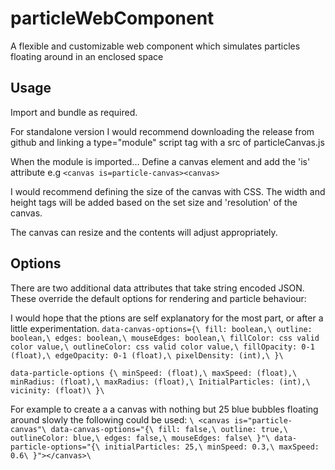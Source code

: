 # particleWebComponent
A flexible and customizable web component which simulates particles floating around in an enclosed space

## Usage

Import and bundle as required.

For standalone version I would recommend downloading the release from github and linking a type="module" script tag with a src of particleCanvas.js

When the module is imported...
Define a canvas element and add the 'is' attribute e.g
``<canvas is=particle-canvas><canvas>``

I would recommend defining the size of the canvas with CSS. The width and height tags will be added based on the set size and 'resolution' of the canvas.

The canvas can resize and the contents will adjust appropriately.

## Options

There are two additional data attributes that take string encoded JSON. These override the default options for rendering and particle behaviour:

I would hope that the ptions are self explanatory for the most part, or after a little experimentation.
``
data-canvas-options={\
  fill: boolean,\
  outline: boolean,\
  edges: boolean,\
  mouseEdges: boolean,\
  fillColor: css valid color value,\
  outlineColor: css valid color value,\
  fillOpacity: 0-1 (float),\
  edgeOpacity: 0-1 (float),\
  pixelDensity: (int),\
}\
``

``
data-particle-options {\
  minSpeed: (float),\
  maxSpeed: (float),\
  minRadius: (float),\
  maxRadius: (float),\
  InitialParticles: (int),\
  vicinity: (float)\
}\
``

For example to create a a canvas with nothing but 25 blue bubbles floating around slowly the following could be used:
``\
<canvas is="particle-canvas"\
  data-canvas-options="{\
    fill: false,\
    outline: true,\
    outlineColor: blue,\
    edges: false,\
    mouseEdges: false\
  }"\
  data-particle-options="{\
    initialParticles: 25,\
    minSpeed: 0.3,\
    maxSpeed: 0.6\
  }"></canvas>\
``
